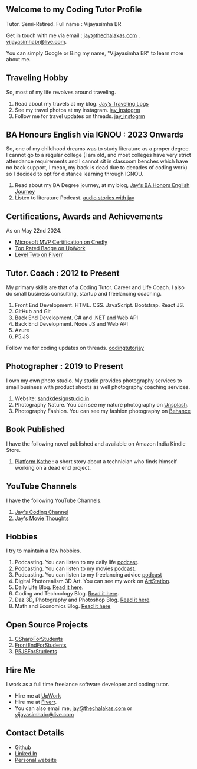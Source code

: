 ## Welcome to my Coding Tutor Profile

Tutor. Semi-Retired. Full name : Vijayasimha BR 

Get in touch with me via email : jay@thechalakas.com . vijayasimhabr@live.com.

You can simply Google or Bing my name, "Vijayasimha BR" to learn more about me.

## Traveling Hobby

So, most of my life revolves around traveling.

1. Read about my travels at my blog. [Jay’s Traveling Logs](https://vijayasimhabr.medium.com/list/jays-traveling-logs-9175beaccfc4)
2. See my travel photos at my instagram. [jay_instogrm](https://www.instagram.com/jay_instogrm/)
3. Follow me for travel updates on threads. [jay_instogrm](https://www.threads.net/@jay_instogrm)

## BA Honours English via IGNOU : 2023 Onwards

So, one of my childhood dreams was to study literature as a proper degree. I cannot go to a regular college (I am old, and most colleges have very strict attendance requirements and I cannot sit in classoom benches which have no back support, I mean, my back is dead due to decades of coding work) so I decided to opt for distance learning through IGNOU. 

1. Read about my BA Degree journey, at my blog, [Jay's BA Honors English Journey](https://vijayasimhabr.medium.com/list/jays-ba-honors-english-journey-4dc058fb0753)
2. Listen to literature Podcast. [audio stories with jay](https://audiostorieswithjay.substack.com/podcast)

## Certifications, Awards and Achievements

As on May 22nd 2024. 

* [Microsoft MVP Certification on Credly](https://www.credly.com/badges/cec537a7-2e68-4f37-9f4d-c028e6828085/public_url)
* [Top Rated Badge on UpWork](https://www.upwork.com/fl/vijayasimhabr)
* [Level Two on Fiverr](https://www.fiverr.com/jay_codeguy)

## Tutor. Coach : 2012 to Present

My primary skills are that of a Coding Tutor. Career and Life Coach. I also do small business consulting, startup and freelancing coaching.

1. Front End Development. HTML. CSS. JavaScript. Bootstrap. React JS.
1. GitHub and Git
1. Back End Development. C# and .NET and Web API
2. Back End Development. Node JS and Web API
1. Azure
1. P5.JS

Follow me for coding updates on threads. [codingtutorjay](https://www.threads.net/@codingtutorjay)

## Photographer : 2019 to Present

I own my own photo studio. My studio provides photography services to small business with product shoots as well photography coaching services. 

1. Website: [sandkdesignstudio.in](https://sandkdesignstudio.in)
1. Photography Nature. You can see my nature photography on [Unsplash](https://unsplash.com/@jay_neeruhaaku).
1. Photography Fashion. You can see my fashion photography on [Behance](https://www.behance.net/vijayasimhabr)

## Book Published

I have the following novel published and available on Amazon India Kindle Store. 

1. [Platform Kathe](https://amzn.eu/d/3v4FPCt) : a short story about a technician who finds himself working on a dead end project.

## YouTube Channels

I have the following YouTube Channels.

1. [Jay's Coding Channel](https://www.youtube.com/channel/UCJJVulg4J7POMdX0veuacXw)
2. [Jay's Movie Thoughts](https://www.youtube.com/channel/UCQbiE3FFa6FIHKqJ7CRvKaA)

## Hobbies

I try to maintain a few hobbies.

1. Podcasting. You can listen to my daily life [podcast](https://stories.thechalakas.com/listen-to-podcast/).
1. Podcasting. You can listen to my movies [podcast](https://sandkdesignstudio.in/jays-movie-podcast/).
2. Podcasting. You can listen to my freelancing advice [podcast](https://freelancingstories.substack.com/podcast)
1. Digital Photorealism 3D Art. You can see my work on [ArtStation](https://www.artstation.com/jay_kalenildana).
1. Daily Life Blog. [Read it here](https://medium.com/the-sanguine-tech-trainer).
1. Coding and Technology Blog. [Read it here](https://medium.com/projectwt).
1. Daz 3D, Photography and Photoshop Blog. [Read it here](https://medium.com/random-pink-hula).
1. Math and Economics Blog. [Read it here](https://medium.com/projectem)
## Open Source Projects

1. [CSharpForStudents](https://github.com/Jay-study-nildana/CSharpForStudents)
1. [FrontEndForStudents](https://github.com/Jay-study-nildana/FrontEndForStudents)
1. [P5JSForStudents](https://github.com/Jay-study-nildana/P5JSForStudents)

## Hire Me

I work as a full time freelance software developer and coding tutor. 

* Hire me at [UpWork](https://www.upwork.com/fl/vijayasimhabr)
* Hire me at [Fiverr](https://www.fiverr.com/jay_codeguy).  
* You can also email me, jay@thechalakas.com or vijayasimhabr@live.com

## Contact Details

- [Github](https://github.com/Jay-study-nildana)
- [Linked In](https://www.linkedin.com/in/vijayasimhabr)
- [Personal website](https://stories.thechalakas.com)
